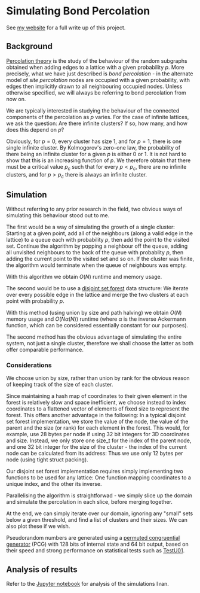 # Simulating Bond Percolation

See [my website](https://austinhill.me/posts/simulating-percolation/) for a full write up of this project.

## Background

[Percolation theory](https://en.wikipedia.org/wiki/Percolation_theory) is the study of the behaviour of the random subgraphs obtained when adding edges to a lattice with a given probability $p$. More precisely, what we have just described is _bond percolation_ - in the alternate model of _site percolation_ nodes are occupied with a given probability, with edges then implicitly drawn to all neighbouring occupied nodes. Unless otherwise specified, we will always be referring to bond percolation from now on.

We are typically interested in studying the behaviour of the connected components of the percolation as $p$ varies. For the case of infinite lattices, we ask the question: Are there infinite clusters? If so, how many, and how does this depend on $p$?

Obviously, for $p=0$, every cluster has size 1, and for $p=1$, there is one single infinite cluster. By Kolmogorov's zero–one law, the probability of there being an infinite cluster for a given $p$ is either 0 or 1. It is not hard to show that this is an increasing function of $p$. We therefore obtain that there must be a critical value $p_c$ such that for every $p<p_c$, there are no infinite clusters, and for $p>p_c$ there is always an infinite cluster.


## Simulation

Without referring to any prior research in the field, two obvious ways of simulating this behaviour stood out to me.

The first would be a way of simulating the growth of a single cluster: Starting at a given point, add all of the neighbours (along a valid edge in the lattice) to a queue each with probability $p$, then add the point to the visited set. Continue the algorithm by popping a neighbour off the queue, adding all unvisited neighbours to the back of the queue with probablity $p$, then adding the current point to the visited set and so on. If the cluster was finite, the algorithm would terminate when the queue of neighbours was empty.

With this algorithm we obtain $O(N)$ runtime and memory usage.

The second would be to use a [disjoint set forest](https://en.wikipedia.org/wiki/Disjoint-set_data_structure) data structure: We iterate over every possible edge in the lattice and merge the two clusters at each point with probability $p$.

With this method (using union by size and path halving) we obtain $O(N)$ memory usage and $O(N\alpha(N))$ runtime (where $\alpha$ is the inverse Ackermann function, which can be considered essentially constant for our purposes).

The second method has the obvious advantage of simulating the entire system, not just a single cluster, therefore we shall choose the latter as both offer comparable performance.

### Considerations

We choose union by size, rather than union by rank for the obvious reason of keeping track of the size of each cluster.

Since maintaining a hash map of coordinates to their given element in the forest is relatively slow and space inefficient, we choose instead to index coordinates to a flattened vector of elements of fixed size to represent the forest. This offers another advantage in the following: In a typical disjoint set forest implementation, we store the value of the node, the value of the parent and the size (or rank) for each element in the forest. This would, for example, use 28 bytes per node if using 32 bit integers for 3D coordinates and size. Instead, we only store one size_t for the index of the parent node, and one 32 bit integer for the size of the cluster - the index of the current node can be calculated from its address: Thus we use only 12 bytes per node (using tight struct packing).

Our disjoint set forest implementation requires simply implementing two functions to be used for any lattice: One function mapping coordinates to a unique index, and the other its inverse.

Parallelising the algorithm is straightforwad - we simply slice up the domain and simulate the percolation in each slice, before merging together.

At the end, we can simply iterate over our domain, ignoring any "small" sets below a given threshold, and find a list of clusters and their sizes. We can also plot these if we wish.

Pseudorandom numbers are generated using a [permuted congruential generator](https://en.wikipedia.org/wiki/Permuted_congruential_generator) (PCG) with 128 bits of internal state and 64 bit output, based on their speed and strong performance on statistical tests such as [TestU01](https://en.wikipedia.org/wiki/TestU01).

## Analysis of results

Refer to the [Jupyter notebook](src/analyse_data/analyse_data.ipynb) for analysis of the simulations I ran.
